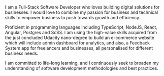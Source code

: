 I am a Full-Stack Software Developer who loves building digital solutions for businesses. I would love to combine my passion for business and technical skills to empower business to push towards growth and efficiency.

Proficient in programming languages including TypeScript, NodeJS, React, Angular, Postgres and ScSS. I am using the high-value skills acquired from the just concluded Udacity nano-degree to build an e-commerce website which will include admin dashboard for analytics, and also, a Feedback System app for freelancers and businesses, all personalised for different business needs.

I am committed to life-long learning, and I continuously seek to broaden my understanding of software development methodologies and best practices.
